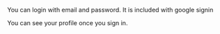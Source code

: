 You can login with email and password. It is included with google signin

You can see your profile once you sign in.